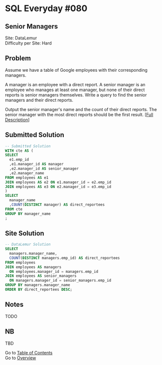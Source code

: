 # SQL Everyday \#080

## Senior Managers

Site: DataLemur\
Difficulty per Site: Hard

## Problem

Assume we have a table of Google employees with their corresponding managers.

A manager is an employee with a direct report. A senior manager is an employee who manages at least one manager, but none of their direct reports is senior managers themselves. Write a query to find the senior managers and their direct reports.

Output the senior manager's name and the count of their direct reports. The senior manager with the most direct reports should be the first result. [[Full Description](https://datalemur.com/questions/senior-managers-reportees)]

## Submitted Solution

```sql
-- Submitted Solution
WITH cte AS (
SELECT
  e1.emp_id
  ,e1.manager_id AS manager
  ,e2.manager_id AS senior_manager
  ,e2.manager_name
FROM employees AS e1
JOIN employees AS e2 ON e1.manager_id = e2.emp_id
JOIN employees AS e3 ON e2.manager_id = e3.emp_id
)
SELECT
  manager_name
  ,COUNT(DISTINCT manager) AS direct_reportees
FROM cte
GROUP BY manager_name
;
```

## Site Solution

```sql
-- DataLemur Solution 
SELECT 
  managers.manager_name,
  COUNT(DISTINCT managers.emp_id) AS direct_reportees
FROM employees
JOIN employees AS managers
  ON employees.manager_id = managers.emp_id
JOIN employees AS senior_managers
  ON managers.manager_id = senior_managers.emp_id
GROUP BY managers.manager_name
ORDER BY direct_reportees DESC;
```

## Notes

TODO

## NB

TBD

Go to [Table of Contents](/README.md#contents)\
Go to [Overview](/README.md)
